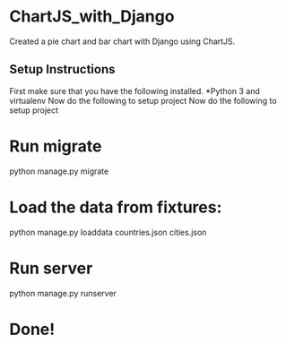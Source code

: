# ChartJS_with_Django
Created a pie chart and bar chart with Django using ChartJS.

## Setup Instructions
First make sure that you have the following installed.
*Python 3 and virtualenv Now do the following to setup project
Now do the following to setup project

# Run migrate
python manage.py migrate

# Load the data from fixtures:
python manage.py loaddata countries.json cities.json

# Run server
python manage.py runserver

# Done!
